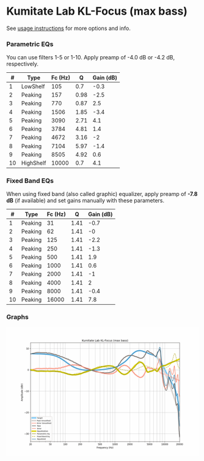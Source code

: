 # Kumitate Lab KL-Focus (max bass)
See [usage instructions](https://github.com/jaakkopasanen/AutoEq#usage) for more options and info.

### Parametric EQs
You can use filters 1-5 or 1-10. Apply preamp of -4.0 dB or -4.2 dB, respectively.

|   # | Type      |   Fc (Hz) |    Q |   Gain (dB) |
|-----|-----------|-----------|------|-------------|
|   1 | LowShelf  |       105 | 0.7  |        -0.3 |
|   2 | Peaking   |       157 | 0.98 |        -2.5 |
|   3 | Peaking   |       770 | 0.87 |         2.5 |
|   4 | Peaking   |      1506 | 1.85 |        -3.4 |
|   5 | Peaking   |      3090 | 2.71 |         4.1 |
|   6 | Peaking   |      3784 | 4.81 |         1.4 |
|   7 | Peaking   |      4672 | 3.16 |        -2   |
|   8 | Peaking   |      7104 | 5.97 |        -1.4 |
|   9 | Peaking   |      8505 | 4.92 |         0.6 |
|  10 | HighShelf |     10000 | 0.7  |         4.1 |

### Fixed Band EQs
When using fixed band (also called graphic) equalizer, apply preamp of **-7.8 dB** (if available) and set gains manually with these parameters.

|   # | Type    |   Fc (Hz) |    Q |   Gain (dB) |
|-----|---------|-----------|------|-------------|
|   1 | Peaking |        31 | 1.41 |        -0.7 |
|   2 | Peaking |        62 | 1.41 |        -0   |
|   3 | Peaking |       125 | 1.41 |        -2.2 |
|   4 | Peaking |       250 | 1.41 |        -1.3 |
|   5 | Peaking |       500 | 1.41 |         1.9 |
|   6 | Peaking |      1000 | 1.41 |         0.6 |
|   7 | Peaking |      2000 | 1.41 |        -1   |
|   8 | Peaking |      4000 | 1.41 |         2   |
|   9 | Peaking |      8000 | 1.41 |        -0.4 |
|  10 | Peaking |     16000 | 1.41 |         7.8 |

### Graphs
![](./Kumitate%20Lab%20KL-Focus%20(max%20bass).png)
